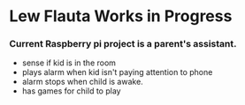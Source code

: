 # Lew Flauta Works in Progress
### Current Raspberry pi project is a parent's assistant.

 - sense if kid is in the room
 - plays alarm when kid isn't paying attention to phone
 - alarm stops when child is awake.
 - has games for child to play
